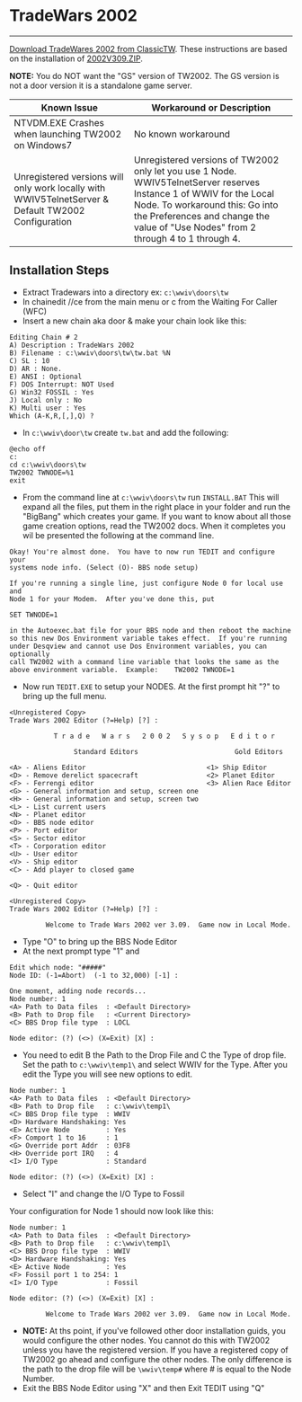 # TradeWars 2002
***

[Download TradeWares 2002 from ClassicTW](http://wiki.classictw.com/index.php?title=Application:TradeWars_2002_v3). 
These instructions are based on the installation of [2002V309.ZIP](http://wiki.classictw.com/filearchive/apps/2002V309.ZIP).

**NOTE:** You do NOT want the "GS" version of TW2002. The GS version is not a door
version it is a standalone game server.

Known Issue | Workaround  or Description
--- | ---
NTVDM.EXE Crashes when launching TW2002 on Windows7 | No known workaround 
Unregistered versions will only work locally with WWIV5TelnetServer & Default TW2002 Configuration | Unregistered versions of TW2002 only let you use 1 Node. WWIV5TelnetServer reserves Instance 1 of WWIV for the Local Node. To workaround this: Go into the Preferences and change the value of "Use Nodes" from 2 through 4 to 1 through 4.

## Installation Steps

* Extract Tradewars into a directory ex: ```c:\wwiv\doors\tw```
* In chainedit //ce from the main menu or c from the Waiting For Caller (WFC)  
* Insert a new chain aka door & make your chain look like this:
```
Editing Chain # 2
A) Description : TradeWars 2002
B) Filename : c:\wwiv\doors\tw\tw.bat %N
C) SL : 10
D) AR : None.
E) ANSI : Optional
F) DOS Interrupt: NOT Used
G) Win32 FOSSIL : Yes
J) Local only : No
K) Multi user : Yes
Which (A-K,R,[,],Q) ? 
```

* In ```c:\wwiv\door\tw``` create ```tw.bat``` and add the following:  

```batch 
@echo off
c:
cd c:\wwiv\doors\tw
TW2002 TWNODE=%1
exit
```
* From the command line at ```c:\wwiv\doors\tw``` run ```INSTALL.BAT``` This will  expand all the files, put them in the right place in your folder and run the "BigBang" which creates your game. If you want to know about all those game creation options, read the TW2002 docs. When it completes you wil be presented the following at the command line.

```
Okay! You're almost done.  You have to now run TEDIT and configure your
systems node info. (Select (O)- BBS node setup)

If you're running a single line, just configure Node 0 for local use and
Node 1 for your Modem.  After you've done this, put

SET TWNODE=1

in the Autoexec.bat file for your BBS node and then reboot the machine
so this new Dos Environment variable takes effect.  If you're running
under Desqview and cannot use Dos Environment variables, you can optionally
call TW2002 with a command line variable that looks the same as the
above environment variable.  Example:    TW2002 TWNODE=1
```

* Now run ```TEDIT.EXE``` to setup your NODES. At the first prompt hit "?" to bring up the full menu.
```
<Unregistered Copy>
Trade Wars 2002 Editor (?=Help) [?] :
```
```
           T r a d e   W a r s   2 0 0 2   S y s o p   E d i t o r

                Standard Editors                        Gold Editors

<A> - Aliens Editor                              <1> Ship Editor
<D> - Remove derelict spacecraft                 <2> Planet Editor
<F> - Ferrengi editor                            <3> Alien Race Editor
<G> - General information and setup, screen one
<H> - General information and setup, screen two
<L> - List current users
<N> - Planet editor
<O> - BBS node editor
<P> - Port editor
<S> - Sector editor
<T> - Corporation editor
<U> - User editor
<V> - Ship editor
<C> - Add player to closed game

<Q> - Quit editor

<Unregistered Copy>
Trade Wars 2002 Editor (?=Help) [?] :

         Welcome to Trade Wars 2002 ver 3.09.  Game now in Local Mode.
```
* Type "O" to bring up the BBS Node Editor
* At the next prompt type "1" and <ENTER>
```
Edit which node: "#####"
Node ID: (-1=Abort)  (-1 to 32,000) [-1] :
```
```
One moment, adding node records...
Node number: 1
<A> Path to Data files  : <Default Directory>
<B> Path to Drop file   : <Current Directory>
<C> BBS Drop file type  : LOCL

Node editor: (?) (<>) (X=Exit) [X] :
```
* You need to edit B the Path to the Drop File and C the Type of drop file. Set the path to ```c:\wwiv\temp1\``` and select WWIV for the Type. After you edit the Type you will see new options to edit.
```
Node number: 1
<A> Path to Data files  : <Default Directory>
<B> Path to Drop file   : c:\wwiv\temp1\
<C> BBS Drop file type  : WWIV
<D> Hardware Handshaking: Yes
<E> Active Node         : Yes
<F> Comport 1 to 16     : 1
<G> Override port Addr  : 03F8
<H> Override port IRQ   : 4
<I> I/O Type            : Standard

Node editor: (?) (<>) (X=Exit) [X] :
```
* Select "I" and change the I/O Type to Fossil

Your configuration for Node 1 should now look like this:
```
Node number: 1
<A> Path to Data files  : <Default Directory>
<B> Path to Drop file   : c:\wwiv\temp1\
<C> BBS Drop file type  : WWIV
<D> Hardware Handshaking: Yes
<E> Active Node         : Yes
<F> Fossil port 1 to 254: 1
<I> I/O Type            : Fossil

Node editor: (?) (<>) (X=Exit) [X] :

         Welcome to Trade Wars 2002 ver 3.09.  Game now in Local Mode.
```

* **NOTE:** At ths point, if you've followed other door installation guids, you would configure the other nodes. You cannot do this with TW2002 unless you have the registered version. If you have a registered copy of TW2002 go ahead and configure the other nodes. The only difference is the path to the drop file will be ```\wwiv\temp#``` where # is equal to the Node Number.
* Exit the BBS Node Editor using "X" and then Exit TEDIT using "Q"
